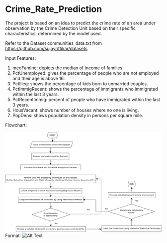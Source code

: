 # Crime_Rate_Prediction
The project is based on an idea to predict the crime rate of an area under observation by the Crime Detection Unit based on their specific characteristics, determined by the model used.

Refer to the Dataset communities_data.txt from https://github.com/sujayrittikar/datasets

Input Features:
1. medFamInc: depicts the median of income of families.
2. PctUnemployed: gives the percentage of people who are not employed and their age is above 16. 
3. PctIlleg: shows the  percentage of kids born to unmarried couples.
4. PctImmigRecent: shows the  percentage of immigrants who immigrated within the last 3 years.
5. PctRecentImmig: percent of people who have immigrated within the last  3 years.
6. HousVacant: shows number of houses where no one is living.
7. PopDens: shows population density in persons per square mile.

Flowchart:


![Flow Chart](flowchart.png)
Format: ![Alt Text](url)
